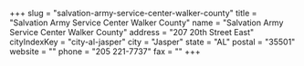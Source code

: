 +++
slug = "salvation-army-service-center-walker-county"
title = "Salvation Army Service Center Walker County"
name = "Salvation Army Service Center Walker County"
address = "207 20th Street East"
cityIndexKey = "city-al-jasper"
city = "Jasper"
state = "AL"
postal = "35501"
website = ""
phone = "205 221-7737"
fax = ""
+++
